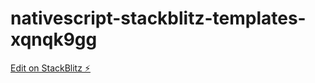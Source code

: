 # nativescript-stackblitz-templates-xqnqk9gg

[Edit on StackBlitz ⚡️](https://stackblitz.com/edit/nativescript-stackblitz-templates-vafqev)